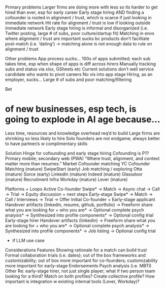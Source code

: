 Primary problems
Larger firms are doing more with less so its harder to get hired than ever, esp for early career
Early stage hiring AND finding a cofounder is rooted in alignment / trust, which is scarce if just looking in immediate network
Hit rate for alignment / trust is low if looking outside immediate network
Early stage hiring is informal and disorganized (i.e. Twitter posting, large # of subs, poor culture/startup fit)
Matching in envs where alignment / trust are important sucks bc products don’t facilitate post-match (i.e. ‘dating’) -> matching alone is not enough data to rule on alignment / trust

Other problems
App process sucks…
100s of apps submitted; each sub takes time, esp when shape of apps is diff across hirers
Manually tracking subs and status via xlsx, GSheets etc
Current solutions don’t well service candidate who wants to pivot careers
No vis into app stage
Hiring, as an employer, sucks…
Large # of subs and poor matching/filtering 

Bet
# of new businesses, esp tech, is going to explode in AI age because…
Less time, resources and knowledge overhead req’d to build
Large firms are shrinking so less likely to hire
Solo founders are not endgame; always better to have partner/s w complimentary skills

Solution
Hinge for cofounding and early stage hiring
Cofounding is P1?
Primary mobile; secondary web (PWA)
“Where trust, alignment, and context matter more than resumes.”
Market
Cofounder matching
YC Cofounder Matching (mature)
SwipeStart (early)
Job matching / exploring
Otta (mature)
Sorce (early)
LinkedIn (mature)
Indeed (mature)
Glassdoor (mature)
Recruitment Infra
Workday (mature)
Lever (mature)


Platforms + Loops
Active
Co-founder
Swipe* ->
Match ->
Async chat -> 
Call ->
Trial -> 
Equity discussion + next steps
Early-stage
Swipe* ->
Match ->
Call / Interviews -> 
Trial -> 
Offer
Initial
Co-founder + Early-stage applicant
Handover artifacts (linkedin, resume, github, portfolio) -> 
Freeform share what you are looking for + who you are* -> 
Optional complete psych analysis* -> 
Synthesized into profile components* -> 
Optional config trial
Early-stage hirer
Handover artifacts (linkedin) -> 
Freeform share what you are looking for + who you are* -> 
Optional complete psych analysis* -> 
Synthesized into profile components* ->
Job listing -> 
Optional config trial  
* if LLM use case

Considerations
Features
Showing rationale for a match can build trust
Formal collaboration trials (i.e. dates); out of the box frameworks and customizability; out of box more important for co-founders; customizability more important for early-stage
Endorsements
Psych analysis (i.e. MBTI)
Other
Re: early-stage hirer, not just single player; what if two person team looking for a third? Match on both profiles? Create collective profile? 
How important is integration w existing internal tools (Lever, Workday)?
